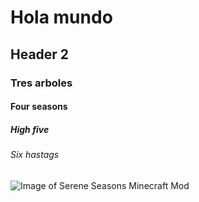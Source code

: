 # Hola mundo
## Header 2
### Tres arboles
#### Four seasons
##### High five
###### Six hastags

![Image of Serene Seasons Minecraft Mod](https://minecraft.fr/wp-content/uploads/2019/10/serene-seasons-mod-minecraft.jpg)
